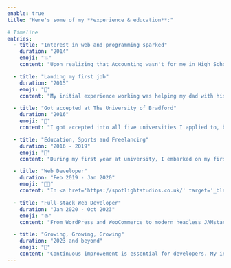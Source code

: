 ```yaml
---
enable: true
title: "Here's some of my **experience & education**:"

# Timeline
entries:
  - title: "Interest in web and programming sparked"
    duration: "2014"
    emoji: "💥"
    content: "Upon realizing that Accounting wasn't for me in High School, I sought a different path, which led me to explore something I interacted with daily - the web! My initial curiosity about HTML and CSS was truly enlightening. As I delved into learning the fundamentals, I began experimenting with personal projects. Before long, I found myself assisting my school in managing their website and content."

  - title: "Landing my first job"
    duration: "2015"
    emoji: "👔"
    content: "My initial experience working was helping my dad with his catering business, which was my very first job. However, my first significant opportunity came when I got the chance to work at a local web agency. A friend connected me with the CEO of the company, and they were impressed with my skills, offering me a remote part-time job. In this role, I worked on converting mockups to websites using HTML, CSS, JS, and PHP. These projects provided a solid start to my career journey."

  - title: "Got accepted at The University of Bradford"
    duration: "2016"
    emoji: "📖"
    content: "I got accepted into all five universities I applied to, but I ultimately chose Bradford. The degree I was interested in pursuing had a strong reputation there, and the city was affordable for an international student like me coming from Bulgaria. During my time at Bradford, I made cherished memories, gained valuable experiences, and formed meaningful connections."

  - title: "Education, Sports and Freelancing"
    duration: "2016 - 2019"
    emoji: "🦾"
    content: "During my first year at university, I embarked on my first freelance venture as a Data Entry and Virtual Assistant for my cousin's merchandise business. This opportunity exposed me to content and data management, SEO, marketing, and business operations. <br/> <br/> In my second university year, I faced rigorous assignments while simultaneously assuming the role of Project Manager at the university's digital academy. This role allowed me to lead a small team of graphic designers and collaborate with the Bradford City Council. In addition, I started my own dropshipping merch business. <br/> <br/> Transitioning to my third year, I concentrated on my final project while simultaneously commencing work as a Freelance Web Developer for a firm owned by a friend and lecturer of mine. Outside of academics, I engaged in archery and took up volleyball, participating as a middle hitter in the university team. This journey culminated in my graduation in July 2019, where I achieved first-class honours. 🎉"

  - title: "Web Developer"
    duration: "Feb 2019 - Jan 2020"
    emoji: "👨‍💻"
    content: "In <a href='https://spotlightstudios.co.uk/' target='_blank'>Spotlight Studios</a> our main focus was on CMS development using WordPress and WooCommerce. My role involved leveraging my expertise in HTML, CSS, JavaScript (both Vanilla and ES6), AJAX, PHP, Git, Gulp/Grunt, and NPM. This enabled me to contribute significantly to the creation of custom websites that were not only visually engaging but also functionally strong, designed to cater to the unique requirements of our clients."

  - title: "Full-stack Web Developer"
    duration: "Jan 2020 - Oct 2023"
    emoji: "⛵"
    content: "From WordPress and WooCommerce to modern headless JAMstack architectures using Node.js, Gatsby.js, Astro.js, Alpine.js, React.js, TailwindCSS and Netlify. Managing the codebase through peer- reviews on Github and Bitbucket and leveraging CMS platforms such as Contentful and Storyblok through RESTful and GraphQL APIs. Additionally, I managed projects from start to finish (KANBAN), developing skills in time management, emotional intelligence, and exceeding client expectations. I also supervised and mentored fellow developers, gaining a deeper understanding of code maintenance and debt, SOLID principles and project structure. That is just a glance of my contribution to <a href='https://thebiggerboat.co.uk/' target='_blank'>The Bigger Boat</a>"

  - title: "Growing, Growing, Growing"
    duration: "2023 and beyond"
    emoji: "🧪"
    content: "Continuous improvement is essential for developers. My intention is to prioritize both my career and personal development in the upcoming years. I have an open mind and curiosity for a wide range of topics, even those that might not seem immediately useful! Let's see what the future brings!"
---
```

